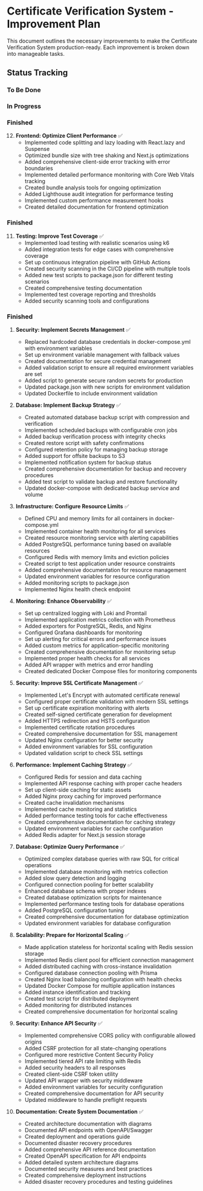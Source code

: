 # Certificate Verification System - Improvement Plan

This document outlines the necessary improvements to make the Certificate Verification System production-ready. Each improvement is broken down into manageable tasks.

## Status Tracking

### To Be Done

### In Progress

### Finished

12. **Frontend: Optimize Client Performance** ✅
    - Implemented code splitting and lazy loading with React.lazy and Suspense
    - Optimized bundle size with tree shaking and Next.js optimizations
    - Added comprehensive client-side error tracking with error boundaries
    - Implemented detailed performance monitoring with Core Web Vitals tracking
    - Created bundle analysis tools for ongoing optimization
    - Added Lighthouse audit integration for performance testing
    - Implemented custom performance measurement hooks
    - Created detailed documentation for frontend optimization

### Finished

11. **Testing: Improve Test Coverage** ✅
    - Implemented load testing with realistic scenarios using k6
    - Added integration tests for edge cases with comprehensive coverage
    - Set up continuous integration pipeline with GitHub Actions
    - Created security scanning in the CI/CD pipeline with multiple tools
    - Added new test scripts to package.json for different testing scenarios
    - Created comprehensive testing documentation
    - Implemented test coverage reporting and thresholds
    - Added security scanning tools and configurations

### Finished

1. **Security: Implement Secrets Management** ✅
   - Replaced hardcoded database credentials in docker-compose.yml with environment variables
   - Set up environment variable management with fallback values
   - Created documentation for secure credential management
   - Added validation script to ensure all required environment variables are set
   - Added script to generate secure random secrets for production
   - Updated package.json with new scripts for environment validation
   - Updated Dockerfile to include environment validation

2. **Database: Implement Backup Strategy** ✅
   - Created automated database backup script with compression and verification
   - Implemented scheduled backups with configurable cron jobs
   - Added backup verification process with integrity checks
   - Created restore script with safety confirmations
   - Configured retention policy for managing backup storage
   - Added support for offsite backups to S3
   - Implemented notification system for backup status
   - Created comprehensive documentation for backup and recovery procedures
   - Added test script to validate backup and restore functionality
   - Updated docker-compose with dedicated backup service and volume

3. **Infrastructure: Configure Resource Limits** ✅
   - Defined CPU and memory limits for all containers in docker-compose.yml
   - Implemented container health monitoring for all services
   - Created resource monitoring service with alerting capabilities
   - Added PostgreSQL performance tuning based on available resources
   - Configured Redis with memory limits and eviction policies
   - Created script to test application under resource constraints
   - Added comprehensive documentation for resource management
   - Updated environment variables for resource configuration
   - Added monitoring scripts to package.json
   - Implemented Nginx health check endpoint

4. **Monitoring: Enhance Observability** ✅
   - Set up centralized logging with Loki and Promtail
   - Implemented application metrics collection with Prometheus
   - Added exporters for PostgreSQL, Redis, and Nginx
   - Configured Grafana dashboards for monitoring
   - Set up alerting for critical errors and performance issues
   - Added custom metrics for application-specific monitoring
   - Created comprehensive documentation for monitoring setup
   - Implemented proper health checks for all services
   - Added API wrapper with metrics and error handling
   - Created dedicated Docker Compose files for monitoring components

5. **Security: Improve SSL Certificate Management** ✅
   - Implemented Let's Encrypt with automated certificate renewal
   - Configured proper certificate validation with modern SSL settings
   - Set up certificate expiration monitoring with alerts
   - Created self-signed certificate generation for development
   - Added HTTPS redirection and HSTS configuration
   - Implemented certificate rotation procedures
   - Created comprehensive documentation for SSL management
   - Updated Nginx configuration for better security
   - Added environment variables for SSL configuration
   - Updated validation script to check SSL settings

6. **Performance: Implement Caching Strategy** ✅
   - Configured Redis for session and data caching
   - Implemented API response caching with proper cache headers
   - Set up client-side caching for static assets
   - Added Nginx proxy caching for improved performance
   - Created cache invalidation mechanisms
   - Implemented cache monitoring and statistics
   - Added performance testing tools for cache effectiveness
   - Created comprehensive documentation for caching strategy
   - Updated environment variables for cache configuration
   - Added Redis adapter for Next.js session storage

7. **Database: Optimize Query Performance** ✅
   - Optimized complex database queries with raw SQL for critical operations
   - Implemented database monitoring with metrics collection
   - Added slow query detection and logging
   - Configured connection pooling for better scalability
   - Enhanced database schema with proper indexes
   - Created database optimization scripts for maintenance
   - Implemented performance testing tools for database operations
   - Added PostgreSQL configuration tuning
   - Created comprehensive documentation for database optimization
   - Updated environment variables for database configuration

8. **Scalability: Prepare for Horizontal Scaling** ✅
   - Made application stateless for horizontal scaling with Redis session storage
   - Implemented Redis client pool for efficient connection management
   - Added distributed caching with cross-instance invalidation
   - Configured database connection pooling with Prisma
   - Created Nginx load balancing configuration with health checks
   - Updated Docker Compose for multiple application instances
   - Added instance identification and tracking
   - Created test script for distributed deployment
   - Added monitoring for distributed instances
   - Created comprehensive documentation for horizontal scaling

9. **Security: Enhance API Security** ✅
   - Implemented comprehensive CORS policy with configurable allowed origins
   - Added CSRF protection for all state-changing operations
   - Configured more restrictive Content Security Policy
   - Implemented tiered API rate limiting with Redis
   - Added security headers to all responses
   - Created client-side CSRF token utility
   - Updated API wrapper with security middleware
   - Added environment variables for security configuration
   - Created comprehensive documentation for API security
   - Updated middleware to handle preflight requests

10. **Documentation: Create System Documentation** ✅
    - Created architecture documentation with diagrams
    - Documented API endpoints with OpenAPI/Swagger
    - Created deployment and operations guide
    - Documented disaster recovery procedures
    - Added comprehensive API reference documentation
    - Created OpenAPI specification for API endpoints
    - Added detailed system architecture diagrams
    - Documented security measures and best practices
    - Created comprehensive deployment instructions
    - Added disaster recovery procedures and testing guidelines